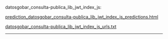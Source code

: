 datosgobar_consulta-publica_lib_jwt_index_js: 

[prediction_datosgobar_consulta-publica_lib_jwt_index_js_predictions.html](./prediction_datosgobar_consulta-publica_lib_jwt_index_js_predictions.html)

[datosgobar_consulta-publica_lib_jwt_index_js_urls.txt](./datosgobar_consulta-publica_lib_jwt_index_js_urls.txt)

<hr>
